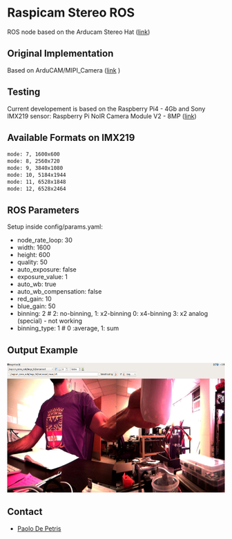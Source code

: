 # Raspicam Stereo ROS
ROS node based on the Arducam Stereo Hat ([link](https://www.arducam.com/product/b0195-synchronized-stereo-camera-hat-raspberry-pi/)) 

##	 Original Implementation

Based on ArduCAM/MIPI_Camera ([link](https://github.com/ArduCAM/MIPI_Camera) )

## Testing
Current developement is based on the Raspberry Pi4 - 4Gb
and Sony IMX219 sensor: Raspberry Pi NoIR Camera Module V2 - 8MP ([link](https://www.amazon.com/Raspberry-Pi-Camera-Module-1080P30/dp/B071WP53K7/ref=sr_1_3?dchild=1&keywords=noir+raspi&qid=1594230648&sr=8-3))

## Available Formats on IMX219

```
mode: 7, 1600x600
mode: 8, 2560x720
mode: 9, 3840x1080
mode: 10, 5184x1944
mode: 11, 6528x1848
mode: 12, 6528x2464
```

##	 ROS Parameters

Setup inside config/params.yaml:

- node_rate_loop: 30
- width: 1600
- height: 600
- quality: 50
- auto_exposure: false
- exposure_value: 1
- auto_wb: true
- auto_wb_compensation: false
- red_gain: 10
- blue_gain: 50
- binning: 2 # 2: no-binning, 1: x2-binning 0: x4-binning 3: x2 analog (special) - not working
- binning_type: 1 # 0 :average, 1: sum


##	 Output Example

<img src="https://github.com/tiralonghipol/raspicam_stereo/blob/master/imgs/example_output.png" 
alt="node_graph" height="300"/>


## Contact
* [Paolo De Petris](mailto:pdepetris@nevada.unr.edu)

